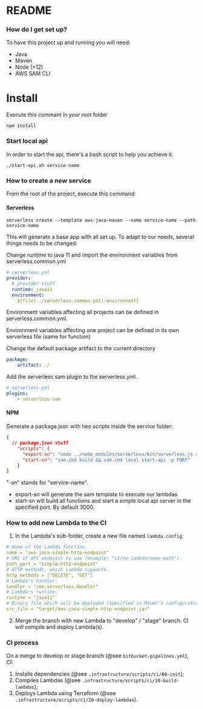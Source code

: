 # README #

### How do I get set up? ###

To have this project up and running you will need:
* Java 
* Maven
* Node (>12)
* AWS SAM CLI

# Install

Execute this commant in your root folder

```shell script
npm install
```

### Start local api ###

In order to start the api, there's a bash script to help you achieve it.

```shell script
./start-api.sh service-name
```

### How to create a new service ###

From the root of the project, execute this command:
#### Serverless ####
```shell script
serverless create --template aws-java-maven --name service-name --path service-name
```

This will generate a base app with all set up. To adapt to our needs, several things needs to be changed:

Change runtime to java 11 and import the environment variables from serverless.common.yml

```yaml
# serverless.yml
provider:
  # provider stuff
  runtime: java11
  environment:
    ${file(../serverless.common.yml):environment}
```

Environment variables affecting all projects can be defined in serverless.common.yml.

Environment variables affecting one project can be defined in its own serverless file (same for function)

Change the default package artifact to the current directory

````yaml
package:
    artifact: ./
````

Add the serverless sam plugin to the serverless.yml.

````yaml
# serverless.yml
plugins:
    - serverless-sam
````

#### NPM ####

Generate a package.json with two scripts inside the service folder:
```json
{
  // package.json stuff
    "scripts": {
      "export-sn": "node ../node_modules/serverless/bin/serverless.js sam export --output template.yaml",
      "start-sn": "sam.cmd build && sam.cmd local start-api -p PORT"   
    }
}
```
"-sn" stands for "service-name".
* export-sn will generate the sam template to execute our lambdas
* start-sn will build all functions and start a simple local api server in the specified port. By default 3000.

### How to add new Lambda to the CI

1. In the Lambda's sub-folder, create a new file named `lambda.config`:
```yaml
# Name of the Lambda function.
name = "aws-java-simple-http-endpoint"
# URI of API endpoint to use (example: "v1/my-lambda/some-path").  
path_part = "simple-http-endpoint"
# HTTP methods, which Lambda supports.
http_methods = ["DELETE", "GET"]
# Lambda's handler.
handler = "com.serverless.Handler"
# Lambda's runtime.
runtime = "java11"
# Binary file which will be deployed (specified in Maven's configuration).
src_file = "target/aws-java-simple-http-endpoint.jar"
```

2. Merge the branch with new Lambda to "develop" / "stage" branch. CI will compile and deploy Lambda(s).

### CI process

On a merge to develop or stage branch (@see `bitbucket-pipelines.yml`), CI:
1. Installs dependencies (@see `.infrastructure/scripts/ci/00-init`);
2. Compiles Lambdas (@see `.infrastructure/scripts/ci/10-build-lambdas`);
3. Deploys Lambda using Terraform (@see `.infrastructure/scripts/ci/20-deploy-lambdas`).
